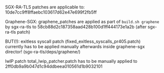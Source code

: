 SGX-RA-TLS patches are applicable to:
        10de7cc9ff8ffaebc103617d62e47e699f2fb5ff

Graphene-SGX:
graphene_patches are applied as part of `build.sh graphene` by sgx-ra-tls
to 58cb88d2c187358aad428b100d1ff444173e1a2b (after sgx-ra-tls patch)

BUT(!): exitless syscall patch (fixed_exitless_syscalls_pr405.patch)  currently
has to be applied manually afterwards inside graphene-sgx director! (sgx-ra-tls/deps/graphene/)

lwIP patch total_lwip_patcher.patch has to be manually applied to
        2ff0db9a9b047d1c94ddbeea010561d1b9032101       

